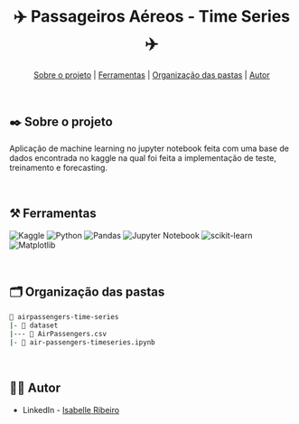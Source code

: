 <div align="center">

# ✈️ Passageiros Aéreos - Time Series ✈️

</div>

<div align="center">

[Sobre o projeto](#project) | [Ferramentas](#tools) | [Organização das pastas](#folders) | [Autor](#autor)

</br>

</div>

##  :black_nib: Sobre o projeto <a name="project"></a>
Aplicação de machine learning no jupyter notebook feita com uma base de dados encontrada no kaggle na qual foi feita a implementação de teste, treinamento e forecasting.

</br>

## ⚒️ Ferramentas <a name="tools"></a>

![Kaggle](https://img.shields.io/badge/Kaggle-e4d2e4?style=for-the-badge&logo=kaggle&logoColor=black)
![Python](https://img.shields.io/badge/python-e4d2e4?style=for-the-badge&logo=python&logoColor=black)
![Pandas](https://img.shields.io/badge/pandas-e4d2e4.svg?style=for-the-badge&logo=pandas&logoColor=black)
![Jupyter Notebook](https://img.shields.io/badge/jupyter-e4d2e4.svg?style=for-the-badge&logo=jupyter&logoColor=black)
![scikit-learn](https://img.shields.io/badge/scikit--learn-e4d2e4.svg?style=for-the-badge&logo=scikit-learn&logoColor=black)
![Matplotlib](https://img.shields.io/badge/Matplotlib-e4d2e4.svg?style=for-the-badge&logo=Matplotlib&logoColor=black)

</br>

## 🗂️ Organização das pastas <a name="folders"></a>

```bash
📂 airpassengers-time-series
|- 📁 dataset
|--- 📄 AirPassengers.csv
|- 📄 air-passengers-timeseries.ipynb
```

</br>

## 👩‍💻 Autor <a name="autor"></a>

- LinkedIn - [Isabelle Ribeiro](https://www.linkedin.com/in/drisabelles/)

